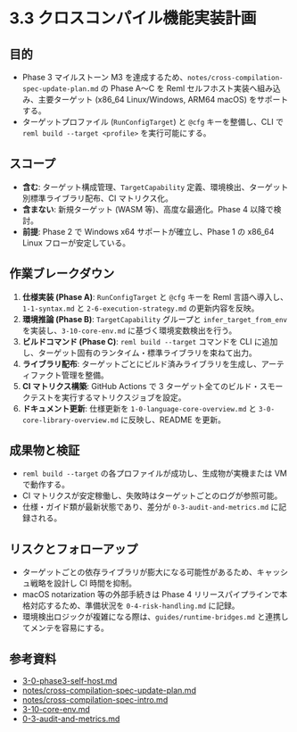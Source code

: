 # 3.3 クロスコンパイル機能実装計画

## 目的
- Phase 3 マイルストーン M3 を達成するため、`notes/cross-compilation-spec-update-plan.md` の Phase A〜C を Reml セルフホスト実装へ組み込み、主要ターゲット (x86_64 Linux/Windows, ARM64 macOS) をサポートする。
- ターゲットプロファイル (`RunConfigTarget`) と `@cfg` キーを整備し、CLI で `reml build --target <profile>` を実行可能にする。

## スコープ
- **含む**: ターゲット構成管理、`TargetCapability` 定義、環境検出、ターゲット別標準ライブラリ配布、CI マトリクス化。
- **含まない**: 新規ターゲット (WASM 等)、高度な最適化。Phase 4 以降で検討。
- **前提**: Phase 2 で Windows x64 サポートが確立し、Phase 1 の x86_64 Linux フローが安定している。

## 作業ブレークダウン
1. **仕様実装 (Phase A)**: `RunConfigTarget` と `@cfg` キーを Reml 言語へ導入し、`1-1-syntax.md` と `2-6-execution-strategy.md` の更新内容を反映。
2. **環境推論 (Phase B)**: `TargetCapability` グループと `infer_target_from_env` を実装し、`3-10-core-env.md` に基づく環境変数検出を行う。
3. **ビルドコマンド (Phase C)**: `reml build --target` コマンドを CLI に追加し、ターゲット固有のランタイム・標準ライブラリを束ねて出力。
4. **ライブラリ配布**: ターゲットごとにビルド済みライブラリを生成し、アーティファクト管理を整備。
5. **CI マトリクス構築**: GitHub Actions で 3 ターゲット全てのビルド・スモークテストを実行するマトリクスジョブを設定。
6. **ドキュメント更新**: 仕様更新を `1-0-language-core-overview.md` と `3-0-core-library-overview.md` に反映し、README を更新。

## 成果物と検証
- `reml build --target` の各プロファイルが成功し、生成物が実機または VM で動作する。
- CI マトリクスが安定稼働し、失敗時はターゲットごとのログが参照可能。
- 仕様・ガイド類が最新状態であり、差分が `0-3-audit-and-metrics.md` に記録される。

## リスクとフォローアップ
- ターゲットごとの依存ライブラリが膨大になる可能性があるため、キャッシュ戦略を設計し CI 時間を抑制。
- macOS notarization 等の外部手続きは Phase 4 リリースパイプラインで本格対応するため、準備状況を `0-4-risk-handling.md` に記録。
- 環境検出ロジックが複雑になる際は、`guides/runtime-bridges.md` と連携してメンテを容易にする。

## 参考資料
- [3-0-phase3-self-host.md](3-0-phase3-self-host.md)
- [notes/cross-compilation-spec-update-plan.md](../../notes/cross-compilation-spec-update-plan.md)
- [notes/cross-compilation-spec-intro.md](../../notes/cross-compilation-spec-intro.md)
- [3-10-core-env.md](../../3-10-core-env.md)
- [0-3-audit-and-metrics.md](0-3-audit-and-metrics.md)

